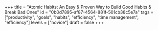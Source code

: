 +++
title = "Atomic Habits: An Easy & Proven Way to Build Good Habits & Break Bad Ones"
id = "0b0d7895-af87-4564-881f-501cb38c5e7a"
tags = ["productivity", "goals", "habits", "efficiency", "time management", "efficiency"]
levels = ["novice"]
draft = false
+++
